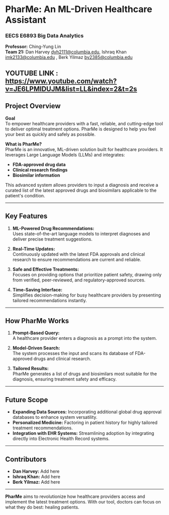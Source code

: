 # PharMe: An ML-Driven Healthcare Assistant  

### **EECS E6893 Big Data Analytics**  
**Professor:** Ching-Yung Lin  
**Team 21:** Dan Harvey dyh2111@columbia.edu, Ishraq Khan imk2133@columbia.edu , Berk Yilmaz by2385@columbia.edu

YOUTUBE LINK : https://www.youtube.com/watch?v=JE6LPMlDUJM&list=LL&index=2&t=2s
---

## **Project Overview**  

**Goal**  
To empower healthcare providers with a fast, reliable, and cutting-edge tool to deliver optimal treatment options. PharMe is designed to help you feel your best as quickly and safely as possible.  



**What is PharMe?**  
PharMe is an innovative, ML-driven solution built for healthcare providers. It leverages Large Language Models (LLMs) and integrates:  
- **FDA-approved drug data**  
- **Clinical research findings**  
- **Biosimilar information**  

This advanced system allows providers to input a diagnosis and receive a curated list of the latest approved drugs and biosimilars applicable to the patient's condition.  

---

## **Key Features**  

1. **ML-Powered Drug Recommendations:**  
   Uses state-of-the-art language models to interpret diagnoses and deliver precise treatment suggestions.  

2. **Real-Time Updates:**  
   Continuously updated with the latest FDA approvals and clinical research to ensure recommendations are current and reliable.  

3. **Safe and Effective Treatments:**  
   Focuses on providing options that prioritize patient safety, drawing only from verified, peer-reviewed, and regulatory-approved sources.  

4. **Time-Saving Interface:**  
   Simplifies decision-making for busy healthcare providers by presenting tailored recommendations instantly.  

---

## **How PharMe Works**  

1. **Prompt-Based Query:**  
   A healthcare provider enters a diagnosis as a prompt into the system.  

2. **Model-Driven Search:**  
   The system processes the input and scans its database of FDA-approved drugs and clinical research.  

3. **Tailored Results:**  
   PharMe generates a list of drugs and biosimilars most suitable for the diagnosis, ensuring treatment safety and efficacy.  

---

## **Future Scope**  

- **Expanding Data Sources:** Incorporating additional global drug approval databases to enhance system versatility.  
- **Personalized Medicine:** Factoring in patient history for highly tailored treatment recommendations.  
- **Integration with EHR Systems:** Streamlining adoption by integrating directly into Electronic Health Record systems.  

---

## **Contributors**  

- **Dan Harvey:** Add here  
- **Ishraq Khan:** Add here
- **Berk Yilmaz:** Add here
---

**PharMe** aims to revolutionize how healthcare providers access and implement the latest treatment options. With our tool, doctors can focus on what they do best: healing patients.
